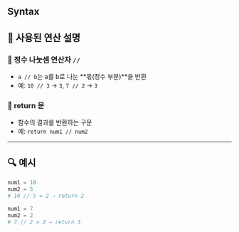 ## Syntax

## 🔹 사용된 연산 설명

### 🔹 정수 나눗셈 연산자 `//`
- `a // b`는 a를 b로 나눈 **몫(정수 부분)**을 반환
- 예: `10 // 3` → `3`, `7 // 2` → `3`

### 🔹 return 문
- 함수의 결과를 반환하는 구문
- 예: `return num1 // num2`

---

## 🔍 예시

```python
num1 = 10
num2 = 5
# 10 // 5 = 2 → return 2

num1 = 7
num2 = 2
# 7 // 2 = 3 → return 3
```
